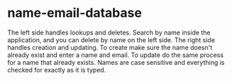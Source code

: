 # name-email-database
The left side handles lookups and deletes. Search by name inside the application, and you can delete by name on the left side.
The right side handles creation and updating. To create make sure the name doesn't already exist and enter a name and email. To update do the same process for a name that already exists.
Names are case sensitive and everything is checked for exactly as it is typed.
